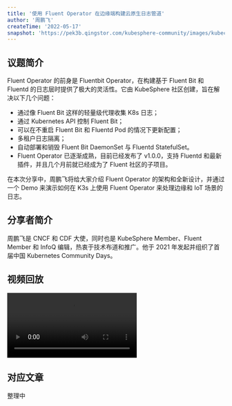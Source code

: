 ```yaml
---
title: '使用 Fluent Operator 在边缘端构建云原生日志管道'
author: '周鹏飞'
createTime: '2022-05-17'
snapshot: 'https://pek3b.qingstor.com/kubesphere-community/images/kubecon-eu-2022-fluent-operator-2.png'
---
```


## 议题简介

Fluent Operator 的前身是 Fluentbit Operator，在构建基于 Fluent Bit 和 Fluentd 的日志层时提供了极大的灵活性。它由 KubeSphere 社区创建，旨在解决以下几个问题：

- 通过像 Fluent Bit 这样的轻量级代理收集 K8s 日志；
- 通过 Kubernetes API 控制 Fluent Bit；
- 可以在不重启 Fluent Bit 和 Fluentd Pod 的情况下更新配置；
- 多租户日志隔离；
- 自动部署和销毁 Fluent Bit DaemonSet 与 Fluentd StatefulSet。
- Fluent Operator 已逐渐成熟，目前已经发布了 v1.0.0，支持 Fluentd 和最新插件，并且几个月前就已经成为了 Fluent 社区的子项目。

在本次分享中，周鹏飞将给大家介绍 Fluent Operator 的架构和全新设计，并通过一个 Demo 来演示如何在 K3s 上使用 Fluent Operator 来处理边缘和 IoT 场景的日志。

## 分享者简介

周鹏飞是 CNCF 和 CDF 大使，同时也是 KubeSphere Member、Fluent Member 和 InfoQ 编辑，热衷于技术布道和推广。他于 2021 年发起并组织了首届中国 Kubernetes Community Days。

## 视频回放

<video id="videoPlayer" controls="" preload="true">
  <source src="https://kubesphere-community.pek3b.qingstor.com/videos/KubeCon-EU-2022-Feynman.mp4" type="video/mp4">
</video>

## 对应文章

整理中